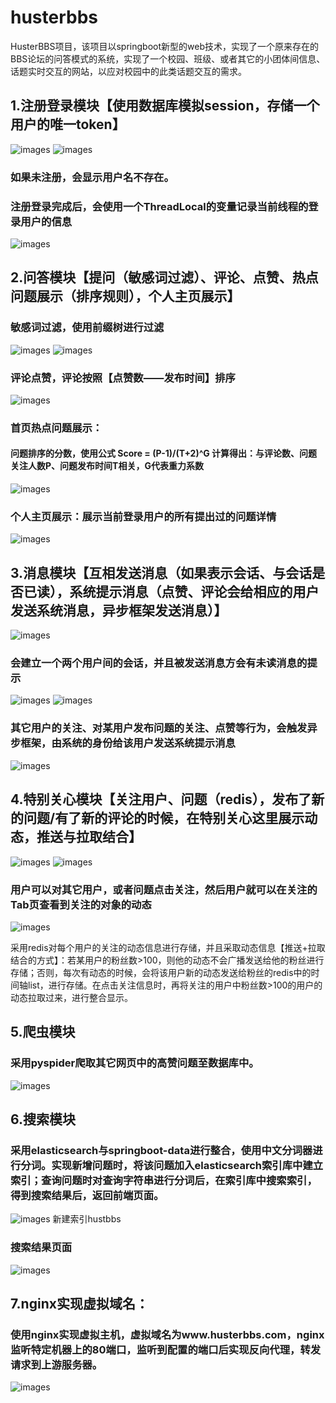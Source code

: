 # husterbbs
HusterBBS项目，该项目以springboot新型的web技术，实现了一个原来存在的BBS论坛的问答模式的系统，实现了一个校园、班级、或者其它的小团体间信息、话题实时交互的网站，以应对校园中的此类话题交互的需求。

## 1.注册登录模块【使用数据库模拟session，存储一个用户的唯一token】
![images](https://github.com/king970745495/husterbbs/blob/master/images-folder/hustbbs1.1.png)
 ![images](https://github.com/king970745495/husterbbs/blob/master/images-folder/hustbbs1.2.png)
### 如果未注册，会显示用户名不存在。
### 注册登录完成后，会使用一个ThreadLocal<User>的变量记录当前线程的登录用户的信息
 ![images](https://github.com/king970745495/husterbbs/blob/master/images-folder/hustbbs1.3.png)

## 2.问答模块【提问（敏感词过滤）、评论、点赞、热点问题展示（排序规则），个人主页展示】
### 敏感词过滤，使用前缀树进行过滤
 ![images](https://github.com/king970745495/husterbbs/blob/master/images-folder/hustbbs2.1.png)
 ![images](https://github.com/king970745495/husterbbs/blob/master/images-folder/hustbbs2.2.png)
### 评论点赞，评论按照【点赞数——发布时间】排序
 ![images](https://github.com/king970745495/husterbbs/blob/master/images-folder/hustbbs2.3.png)
 
### 首页热点问题展示：
#### 问题排序的分数，使用公式 Score = (P-1)/(T+2)^G 计算得出：与评论数、问题关注人数P、问题发布时间T相关，G代表重力系数
![images](https://github.com/king970745495/husterbbs/blob/master/images-folder/hustbbs2.4.png)
 
### 个人主页展示：展示当前登录用户的所有提出过的问题详情
 ![images](https://github.com/king970745495/husterbbs/blob/master/images-folder/hustbbs2.5.png)

## 3.消息模块【互相发送消息（如果表示会话、与会话是否已读），系统提示消息（点赞、评论会给相应的用户发送系统消息，异步框架发送消息）】
 ![images](https://github.com/king970745495/husterbbs/blob/master/images-folder/hustbbs3.1.png)
### 会建立一个两个用户间的会话，并且被发送消息方会有未读消息的提示
  ![images](https://github.com/king970745495/husterbbs/blob/master/images-folder/hustbbs3.2.png)
	  ![images](https://github.com/king970745495/husterbbs/blob/master/images-folder/hustbbs3.3.png)
### 其它用户的关注、对某用户发布问题的关注、点赞等行为，会触发异步框架，由系统的身份给该用户发送系统提示消息
  ![images](https://github.com/king970745495/husterbbs/blob/master/images-folder/hustbbs3.4.png)

## 4.特别关心模块【关注用户、问题（redis），发布了新的问题/有了新的评论的时候，在特别关心这里展示动态，推送与拉取结合】     
  ![images](https://github.com/king970745495/husterbbs/blob/master/images-folder/hustbbs4.1.png)
   ![images](https://github.com/king970745495/husterbbs/blob/master/images-folder/hustbbs4.2.png)
 
### 用户可以对其它用户，或者问题点击关注，然后用户就可以在关注的Tab页查看到关注的对象的动态
  ![images](https://github.com/king970745495/husterbbs/blob/master/images-folder/hustbbs4.3.png)
 
采用redis对每个用户的关注的动态信息进行存储，并且采取动态信息【推送+拉取结合的方式】：若某用户的粉丝数>100，则他的动态不会广播发送给他的粉丝进行存储；否则，每次有动态的时候，会将该用户新的动态发送给粉丝的redis中的时间轴list，进行存储。在点击关注信息时，再将关注的用户中粉丝数>100的用户的动态拉取过来，进行整合显示。

## 5.爬虫模块
### 采用pyspider爬取其它网页中的高赞问题至数据库中。
  ![images](https://github.com/king970745495/husterbbs/blob/master/images-folder/hustbbs5.1.png)

## 6.搜索模块
### 采用elasticsearch与springboot-data进行整合，使用中文分词器进行分词。实现新增问题时，将该问题加入elasticsearch索引库中建立索引；查询问题时对查询字符串进行分词后，在索引库中搜索索引，得到搜索结果后，返回前端页面。
  ![images](https://github.com/king970745495/husterbbs/blob/master/images-folder/hustbbs6.1.png)
新建索引hustbbs

### 搜索结果页面
  ![images](https://github.com/king970745495/husterbbs/blob/master/images-folder/hustbbs6.2.png)


## 7.nginx实现虚拟域名：
### 使用nginx实现虚拟主机，虚拟域名为www.husterbbs.com，nginx监听特定机器上的80端口，监听到配置的端口后实现反向代理，转发请求到上游服务器。
  ![images](https://github.com/king970745495/husterbbs/blob/master/images-folder/hustbbs7.1.png)

